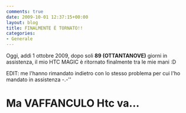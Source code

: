 ```yaml
---
comments: true
date: 2009-10-01 12:37:15+00:00
layout: blog
title: FINALMENTE È TORNATO!!
categories:
- Generale
---
```


Oggi, addì 1 ottobre 2009, dopo soli **89 (OTTANTANOVE)** giorni in assistenza, il mio HTC MAGIC è ritornato finalmente tra le mie mani :D

EDIT: me l'hanno rimandato indietro con lo stesso problema per cui l'ho mandato in assistenza -.-''


# Ma VAFFANCULO Htc va... 
